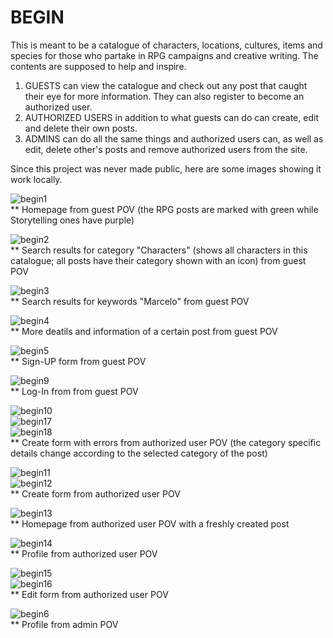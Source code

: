 # BEGIN
This is meant to be a catalogue of characters, locations, cultures, items and species for those who partake in RPG campaigns and creative writing. The contents are supposed to help and inspire.</br>
<ol>
    <li>GUESTS can view the catalogue and check out any post that caught their eye for more information. They can also register to become an authorized user.</li>
    <li>AUTHORIZED USERS in addition to what guests can do can create, edit and delete their own posts.</li>
    <li>ADMINS can do all the same things and authorized users can, as well as edit, delete other's posts and remove authorized users from the site.</li>
</ol>

Since this project was never made public, here are some images showing it work locally.</br>

![begin1](https://github.com/emilija-radzevica/begin.dev/assets/93608834/7315696a-ff2f-43b3-a8db-6e2c62e36c57)</br>
** Homepage from guest POV (the RPG posts are marked with green while Storytelling ones have purple)</br>

![begin2](https://github.com/emilija-radzevica/begin.dev/assets/93608834/f89bd0f4-b84c-412d-a518-fabf68e87939)</br>
** Search results for category "Characters" (shows all characters in this catalogue; all posts have their category shown with an icon) from guest POV</br>

![begin3](https://github.com/emilija-radzevica/begin.dev/assets/93608834/5a57c43f-f735-4d66-9581-265409daf277)</br>
** Search results for keywords "Marcelo" from guest POV</br>

![begin4](https://github.com/emilija-radzevica/begin.dev/assets/93608834/2839c1c1-018a-4853-9014-3d0147ce4198)</br>
** More deatils and information of a certain post from guest POV</br>

![begin5](https://github.com/emilija-radzevica/begin.dev/assets/93608834/37d82c55-c459-429c-a549-02f88a7f47fb)</br>
** Sign-UP form from guest POV</br>

![begin9](https://github.com/emilija-radzevica/begin.dev/assets/93608834/717eb0e7-0f1f-434d-b99f-2e9fa11e285d)</br>
** Log-In from from guest POV</br>

![begin10](https://github.com/emilija-radzevica/begin.dev/assets/93608834/7b041e48-7e32-44cd-a581-95f5bb4e62ae)</br>
![begin17](https://github.com/emilija-radzevica/begin.dev/assets/93608834/72c3b740-e68c-4f45-8dbf-c62bd347aad8)</br>
![begin18](https://github.com/emilija-radzevica/begin.dev/assets/93608834/44a97db2-0f7a-40cb-88ce-62c28321f0af)</br>
** Create form with errors from authorized user POV (the category specific details change according to the selected category of the post)</br>

![begin11](https://github.com/emilija-radzevica/begin.dev/assets/93608834/0d471745-798c-48b5-8ed2-33157911affe)</br>
![begin12](https://github.com/emilija-radzevica/begin.dev/assets/93608834/ff52165b-2394-4a65-a904-efb9649d603d)</br>
** Create form from authorized user POV</br>

![begin13](https://github.com/emilija-radzevica/begin.dev/assets/93608834/2811f8e0-f69d-4162-ac59-673f1196a5b8)</br>
** Homepage from authorized user POV with a freshly created post</br>

![begin14](https://github.com/emilija-radzevica/begin.dev/assets/93608834/f181e1d9-a8ff-482d-9f4d-827ba162a90e)</br>
** Profile from authorized user POV</br>

![begin15](https://github.com/emilija-radzevica/begin.dev/assets/93608834/670c8ba1-419d-40c4-86be-47c4aa4ee4c5)</br>
![begin16](https://github.com/emilija-radzevica/begin.dev/assets/93608834/41d14bf7-2769-4e26-884b-45f7d970c8a6)</br>
** Edit form from authorized user POV</br>

![begin6](https://github.com/emilija-radzevica/begin.dev/assets/93608834/ba0f1c62-8667-4089-b5f6-9c24bb478093)</br>
** Profile from admin POV</br>

